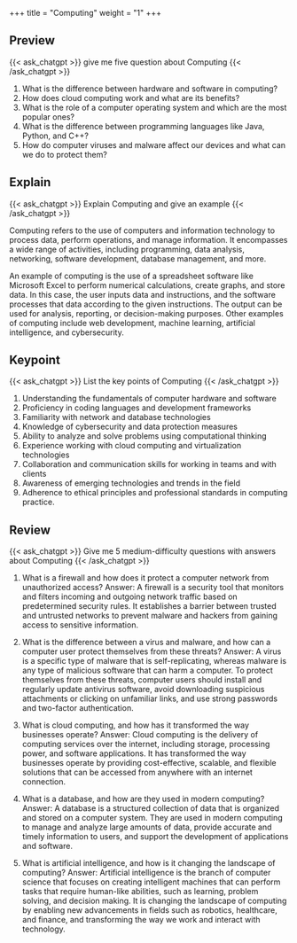 +++
title = "Computing"
weight = "1"
+++
## Preview
{{< ask_chatgpt >}}
give me five question about Computing
{{< /ask_chatgpt >}}

1. What is the difference between hardware and software in computing?
2. How does cloud computing work and what are its benefits?
3. What is the role of a computer operating system and which are the most popular ones?
4. What is the difference between programming languages like Java, Python, and C++?
5. How do computer viruses and malware affect our devices and what can we do to protect them?   

## Explain
{{< ask_chatgpt >}}
Explain Computing and give an example
{{< /ask_chatgpt >}}

Computing refers to the use of computers and information technology to process data, perform operations, and manage information. It encompasses a wide range of activities, including programming, data analysis, networking, software development, database management, and more.

An example of computing is the use of a spreadsheet software like Microsoft Excel to perform numerical calculations, create graphs, and store data. In this case, the user inputs data and instructions, and the software processes that data according to the given instructions. The output can be used for analysis, reporting, or decision-making purposes. Other examples of computing include web development, machine learning, artificial intelligence, and cybersecurity.   

## Keypoint
{{< ask_chatgpt >}}
List the key points of Computing
{{< /ask_chatgpt >}}

1. Understanding the fundamentals of computer hardware and software
2. Proficiency in coding languages and development frameworks
3. Familiarity with network and database technologies
4. Knowledge of cybersecurity and data protection measures
5. Ability to analyze and solve problems using computational thinking
6. Experience working with cloud computing and virtualization technologies
7. Collaboration and communication skills for working in teams and with clients
8. Awareness of emerging technologies and trends in the field
9. Adherence to ethical principles and professional standards in computing practice.   

## Review
{{< ask_chatgpt >}}
Give me 5 medium-difficulty questions with answers about Computing
{{< /ask_chatgpt >}}

1. What is a firewall and how does it protect a computer network from unauthorized access? 
Answer: A firewall is a security tool that monitors and filters incoming and outgoing network traffic based on predetermined security rules. It establishes a barrier between trusted and untrusted networks to prevent malware and hackers from gaining access to sensitive information.

2. What is the difference between a virus and malware, and how can a computer user protect themselves from these threats? 
Answer: A virus is a specific type of malware that is self-replicating, whereas malware is any type of malicious software that can harm a computer. To protect themselves from these threats, computer users should install and regularly update antivirus software, avoid downloading suspicious attachments or clicking on unfamiliar links, and use strong passwords and two-factor authentication.

3. What is cloud computing, and how has it transformed the way businesses operate? 
Answer: Cloud computing is the delivery of computing services over the internet, including storage, processing power, and software applications. It has transformed the way businesses operate by providing cost-effective, scalable, and flexible solutions that can be accessed from anywhere with an internet connection.

4. What is a database, and how are they used in modern computing? 
Answer: A database is a structured collection of data that is organized and stored on a computer system. They are used in modern computing to manage and analyze large amounts of data, provide accurate and timely information to users, and support the development of applications and software.

5. What is artificial intelligence, and how is it changing the landscape of computing? 
Answer: Artificial intelligence is the branch of computer science that focuses on creating intelligent machines that can perform tasks that require human-like abilities, such as learning, problem solving, and decision making. It is changing the landscape of computing by enabling new advancements in fields such as robotics, healthcare, and finance, and transforming the way we work and interact with technology.   

